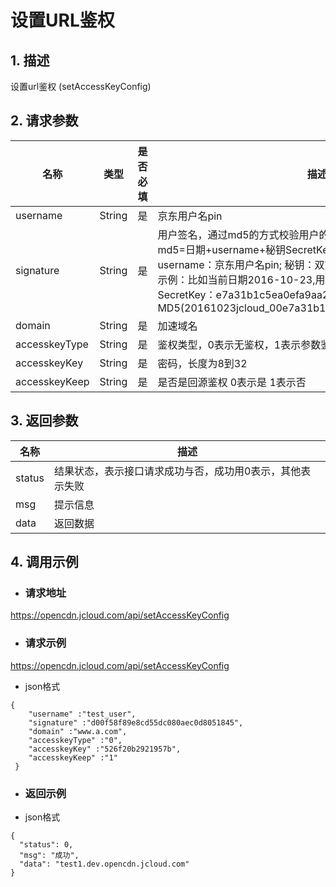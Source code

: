 # **设置URL鉴权**

## **1. 描述**

设置url鉴权 (setAccessKeyConfig)

## **2. 请求参数**

| **名称**   | **类型** | **是否必填** | **描述**                                                     |
| ---------- | -------- | ------------ | ------------------------------------------------------------ |
| username   | String   | 是           | 京东用户名pin                                                |
| signature  | String   | 是           | 用户签名，通过md5的方式校验用户的身份信息，保障信息安全。</br>md5=日期+username+秘钥SecretKey; 日期：格式为 yyyymmdd; username：京东用户名pin; 秘钥：双方约定; </br>示例：比如当前日期2016-10-23,用户pin:jcloud_00,用户秘钥SecretKey：e7a31b1c5ea0efa9aa2f29c6559f7d61,那签名为MD5(20161023jcloud_00e7a31b1c5ea0efa9aa2f29c6559f7d61)  |
| domain     | String   | 是           | 加速域名     |
| accesskeyType | String   | 是           |鉴权类型，0表示无鉴权，1表示参数鉴权，2表示路径鉴权 |
| accesskeyKey | String   | 是           | 密码，长度为8到32 |
|accesskeyKeep | String   | 是           |是否是回源鉴权 0表示是 1表示否 |

## **3. 返回参数**

| **名称** | **描述**                                                  |
| -------- | --------------------------------------------------------- |
| status   | 结果状态，表示接口请求成功与否，成功用0表示，其他表示失败 |
| msg      | 提示信息                                                  |
| data     | 返回数据                                                  |

## **4. 调用示例**

- ### **请求地址**

https://opencdn.jcloud.com/api/setAccessKeyConfig

- ### **请求示例**

 https://opencdn.jcloud.com/api/setAccessKeyConfig

* json格式

```
{
    "username" :"test_user",
    "signature" :"d00f58f89e8cd55dc080aec0d8051845",
    "domain" :"www.a.com",
    "accesskeyType" :"0",
    "accesskeyKey" :"526f20b2921957b",
    "accesskeyKeep" :"1"
 }
```

- ### **返回示例**

* json格式

```
{
  "status": 0,
  "msg": "成功",
  "data": "test1.dev.opencdn.jcloud.com"
}

```

 
